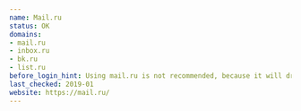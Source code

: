 ```yaml
---
name: Mail.ru
status: OK
domains:
- mail.ru
- inbox.ru
- bk.ru
- list.ru
before_login_hint: Using mail.ru is not recommended, because it will drain your battery faster than other providers.
last_checked: 2019-01
website: https://mail.ru/
---
```

